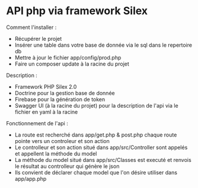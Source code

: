 # API php via framework Silex

Comment l'installer :
- Récupérer le projet
- Insérer une table dans votre base de donnée via le sql dans le repertoire db
- Mettre à jour le fichier app/config/prod.php
- Faire un composer update à la racine du projet

Description :
- Framework PHP Silex 2.0
- Doctrine pour la gestion base de donnée
- Firebase pour la génération de token
- Swagger UI (à la racine du projet) pour la description de l'api via le fichier en yaml à la racine

Fonctionnement de l'api :
- La route est recherché dans app/get.php & post.php chaque route pointe vers un controleur et son action
- Le controlleur et son action situé dans app/src/Controller sont appelés et appellent la méthode du model 
- La méthode du model situé dans app/src/Classes est executé et renvois le résultat au controlleur qui génère le json
- Ils convient de déclarer chaque model que l'on désire utiliser dans app/app.php 
